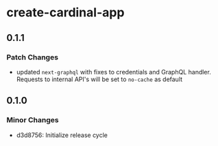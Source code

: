 # create-cardinal-app

## 0.1.1

### Patch Changes

- updated `next-graphql` with fixes to credentials and GraphQL handler. Requests to internal API's will be set to `no-cache` as default

## 0.1.0

### Minor Changes

- d3d8756: Initialize release cycle
